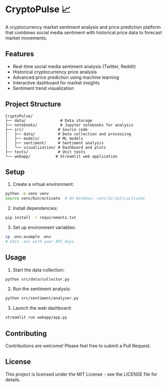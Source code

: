 # CryptoPulse 📈

A cryptocurrency market sentiment analysis and price prediction platform that combines social media sentiment with historical price data to forecast market movements.

## Features
- Real-time social media sentiment analysis (Twitter, Reddit)
- Historical cryptocurrency price analysis
- Advanced price prediction using machine learning
- Interactive dashboard for market insights
- Sentiment trend visualization

## Project Structure
```
CryptoPulse/
├── data/               # Data storage
├── notebooks/          # Jupyter notebooks for analysis
├── src/               # Source code
│   ├── data/          # Data collection and processing
│   ├── models/        # ML models
│   ├── sentiment/     # Sentiment analysis
│   └── visualization/ # Dashboard and plots
├── tests/             # Unit tests
└── webapp/           # Streamlit web application
```

## Setup
1. Create a virtual environment:
```bash
python -m venv venv
source venv/bin/activate  # On Windows: venv\Scripts\activate
```

2. Install dependencies:
```bash
pip install -r requirements.txt
```

3. Set up environment variables:
```bash
cp .env.example .env
# Edit .env with your API keys
```

## Usage
1. Start the data collection:
```bash
python src/data/collector.py
```

2. Run the sentiment analysis:
```bash
python src/sentiment/analyzer.py
```

3. Launch the web dashboard:
```bash
streamlit run webapp/app.py
```

## Contributing
Contributions are welcome! Please feel free to submit a Pull Request.

## License
This project is licensed under the MIT License - see the LICENSE file for details.
